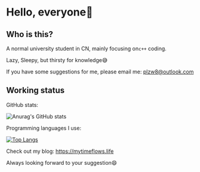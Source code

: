 # Hello, everyone:wave:

## Who is this?

A normal university student in CN, mainly focusing on`c++` coding.

Lazy, Sleepy, but thirsty for knowledge:sweat_smile:

If you have some suggestions for me, please email me: plzw8@outlook.com

## Working status

GitHub stats:

![Anurag's GitHub stats](https://github-readme-stats.vercel.app/api?username=YangWithU&show_icons=true&theme=radical)

Programming languages I use:

[![Top Langs](https://github-readme-stats.vercel.app/api/top-langs/?username=YangWithU&layout=compact)](https://github.com/anuraghazra/github-readme-stats)


Check out my blog: https://mytimeflows.life

Always looking forward to your suggestion:smile:
